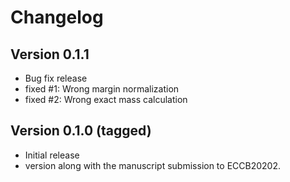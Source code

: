 # Changelog

## Version 0.1.1
- Bug fix release
- fixed #1: Wrong margin normalization
- fixed #2: Wrong exact mass calculation

## Version 0.1.0 (tagged)
- Initial release
- version along with the manuscript submission to ECCB20202.
